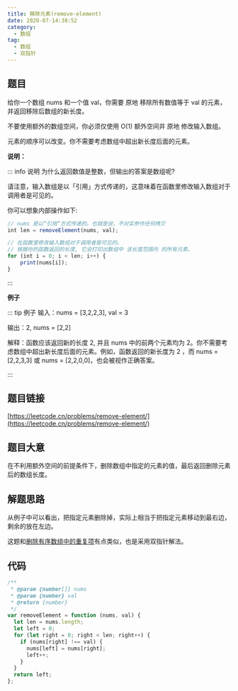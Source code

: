 ```yaml
---
title: 移除元素(remove-element)
date: 2020-07-14:38:52
category:
  - 数组
tag:
  - 数组
  - 双指针
---
```


## 题目

给你一个数组 nums 和一个值 val，你需要 原地 移除所有数值等于 val 的元素，并返回移除后数组的新长度。

不要使用额外的数组空间，你必须仅使用 O(1) 额外空间并 原地 修改输入数组。

元素的顺序可以改变。你不需要考虑数组中超出新长度后面的元素。

**说明：**



::: info 说明
为什么返回数值是整数，但输出的答案是数组呢?

请注意，输入数组是以「引用」方式传递的，这意味着在函数里修改输入数组对于调用者是可见的。

你可以想象内部操作如下:

```javascript
// nums 是以“引用”方式传递的。也就是说，不对实参作任何拷贝
int len = removeElement(nums, val);

// 在函数里修改输入数组对于调用者是可见的。
// 根据你的函数返回的长度, 它会打印出数组中 该长度范围内 的所有元素。
for (int i = 0; i < len; i++) {
    print(nums[i]);
}
```
:::

**例子**

::: tip 例子
输入：nums = [3,2,2,3], val = 3

输出：2, nums = [2,2]

解释：函数应该返回新的长度 2, 并且 nums 中的前两个元素均为 2。你不需要考虑数组中超出新长度后面的元素。例如，函数返回的新长度为 2 ，而 nums = [2,2,3,3] 或 nums = [2,2,0,0]，也会被视作正确答案。

:::
## 题目链接

[https://leetcode.cn/problems/remove-element/](https://leetcode.cn/problems/remove-element/)

## 题目大意

在不利用额外空间的前提条件下，删除数组中指定的元素的值，最后返回删除元素后的数组长度。

## 解题思路

从例子中可以看出，把指定元素删除掉，实际上相当于把指定元素移动到最右边，剩余的放在左边。

这题和[删除有序数组中的重复项](26.remove-duplicates-from-sorted-array.md)有点类似，也是采用双指针解法。



## 代码

```javascript
/**
 * @param {number[]} nums
 * @param {number} val
 * @return {number}
 */
var removeElement = function (nums, val) {
  let len = nums.length;
  let left = 0;
  for (let right = 0; right < len; right++) {
    if (nums[right] !== val) {
      nums[left] = nums[right];
      left++;
    }
  }
  return left;
};
```